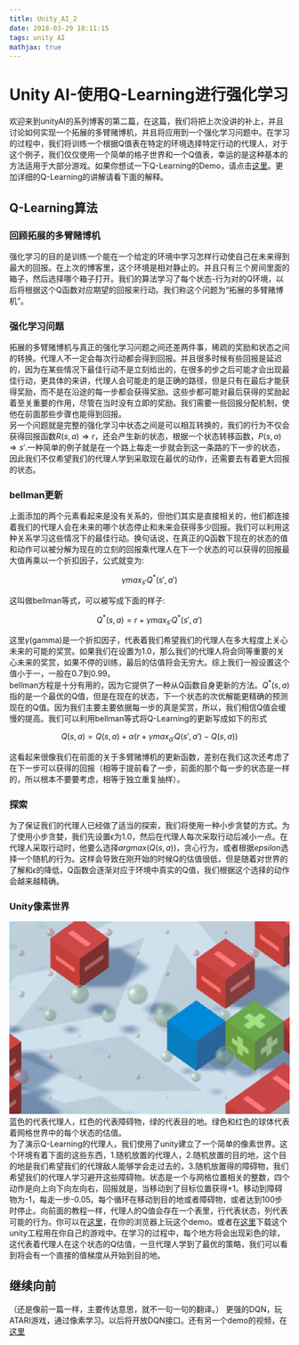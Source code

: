 ```yaml
---
title: Unity_AI_2
date: 2018-03-29 18:11:15
tags: unity AI
mathjax: true
---
```

# Unity AI-使用Q-Learning进行强化学习
欢迎来到unityAI的系列博客的第二篇，在这篇，我们将把上次没讲的补上，并且讨论如何实现一个拓展的多臂赌博机，并且将应用到一个强化学习问题中。在学习的过程中，我们将训练一个根据Q值表在特定的环境选择特定行动的代理人，对于这个例子，我们仅仅使用一个简单的格子世界和一个Q值表，幸运的是这种基本的方法适用于大部分游戏。如果你想试一下Q-Learning的Demo，请点击[这里](http://awjuliani.github.io/GridGL/)。更加详细的Q-Learning的讲解请看下面的解释。
## Q-Learning算法
### 回顾拓展的多臂赌博机
强化学习的目的是训练一个能在一个给定的环境中学习怎样行动使自己在未来得到最大的回报。在上次的博客里，这个环境是相对静止的。并且只有三个房间里面的箱子，然后选择哪个箱子打开。我们的算法学习了每个状态-行为对的Q环境，以后将根据这个Q函数对应期望的回报来行动。我们称这个问题为“拓展的多臂赌博机”。  
### 强化学习问题
拓展的多臂赌博机与真正的强化学习问题之间还差两件事，稀疏的奖励和状态之间的转换。代理人不一定会每次行动都会得到回报。并且很多时候有些回报是延迟的，因为在某些情况下最佳行动不是立刻给出的，在很多的步之后可能才会出现最佳行动，更具体的来讲，代理人会可能走的是正确的路径，但是只有在最后才能获得奖励，而不是在沿途的每一步都会获得奖励。这些步都可能对最后获得的奖励起着至关重要的作用，尽管在当时没有立即的奖励。我们需要一些回报分配机制，使他在前面那些步骤也能得到回报。  
另一个问题就是完整的强化学习中状态之间是可以相互转换的，我们的行为不仅会获得回报函数$R(s,a)\Rightarrow r$，还会产生新的状态，根据一个状态转移函数，$P(s,a)\Rightarrow s\prime$.一种简单的例子就是在一个路上每走一步就会到这一条路的下一步的状态，因此我们不仅希望我们的代理人学到采取现在最优的动作，还需要去有着更大回报的状态。
### bellman更新
上面添加的两个元素看起来是没有关系的，但他们其实是直接相关的，他们都连接着我们的代理人会在未来的哪个状态停止和未来会获得多少回报。我们可以利用这种关系学习这些情况下的最佳行动。换句话说，在真正的Q函数下现在的状态的值和动作可以被分解为现在的立刻的回报乘代理人在下一个状态的可以获得的回报最大值再乘以一个折扣因子，公式就变为:

$$\gamma max_{s\prime}Q^*(s\prime,a\prime)$$

这叫做bellman等式，可以被写成下面的样子:

$$Q^\ast(s,a)=r+\gamma max_{s\prime}Q^\ast(s\prime,a\prime)$$

这里$\gamma$(gamma)是一个折扣因子，代表着我们希望我们的代理人在多大程度上关心未来的可能的奖赏。如果我们在设置为1.0，那么我们的代理人将会同等重要的关心未来的奖赏，如果不停的训练，最后的估值将会无穷大。综上我们一般设置这个值小于一，一般在0.7到0.99。  
bellman方程是十分有用的，因为它提供了一种从Q函数自身更新的方法。$Q^*(s,a)$指的是一个最优的Q值，但是在现在的状态，下一个状态的次优解能更精确的预测现在的Q值。因为我们主要主要依据每一步的真是奖赏，所以，我们相信Q值会缓慢的提高。我们可以利用bellman等式将Q-Learning的更新写成如下的形式

$$Q(s,a)=Q(s,a)+\alpha(r+\gamma max_{a\prime}Q(s\prime,a\prime)-Q(s,a))$$

这看起来很像我们在前面的关于多臂赌博机的更新函数，差别在我们这次还考虑了在下一步可以获得的回报（相等于提前看了一步，前面的那个每一步的状态是一样的，所以根本不要要考虑，相等于独立重复抽样）。
### 探索
为了保证我们的代理人已经做了适当的探索，我们将使用一种小步贪婪的方式。为了使用小步贪婪，我们先设置$\epsilon$为1.0，然后在代理人每次采取行动后减小一点。在代理人采取行动时，他要么选择$argmax(Q(s,a))$，贪心行为，或者根据$epsilon$选择一个随机的行为。这样会导致在刚开始的时候Q的估值很低，但是随着对世界的了解和$\epsilon$的降低，Q函数会逐渐对应于环境中真实的Q值，我们根据这个选择的动作会越来越精确。
### Unity像素世界
![图片](Unity-AI-2/1.png)
蓝色的代表代理人，红色的代表障碍物，绿的代表目的地。绿色和红色的球体代表着网格世界中的每个状态的估值。   
为了演示Q-Learning的代理人，我们使用了unity建立了一个简单的像素世界。这个环境有着下面的这些东西，1.随机放置的代理人，2.随机放置的目的地，这个目的地是我们希望我们的代理敌人能够学会走过去的，3.随机放置得的障碍物，我们希望我们的代理人学习避开这些障碍物。状态是一个与网格位置相关的整数，四个动作是向上向下向左向右，回报就是，当移动到了目标位置获得+1。移动到障碍物为-1，每走一步-0.05。每个循环在移动到目的地或者障碍物，或者达到100步时停止。向前面的教程一样，代理人的Q值会存在一个表里，行代表状态，列代表可能的行为。你可以在[这里](http://awjuliani.github.io/GridGL/)，在你的浏览器上玩这个demo。或者在[这里](https://github.com/Unity-Technologies/Q-GridWorld)下载这个unity工程用在你自己的游戏中。在学习的过程中，每个地方将会出现彩色的球，这代表着代理人在这个状态的Q估值，一旦代理人学到了最优的策略，我们可以看到将会有一个直接的值梯度从开始到目的地。 
## 继续向前
（还是像前一篇一样，主要传达意思，就不一句一句的翻译。）
更强的DQN，玩ATARI游戏，通过像素学习。以后将开放DQN接口。还有另一个demo的视频，在[这里](https://www.youtube.com/watch?v=fiQsmdwEGT8&t=2s)
